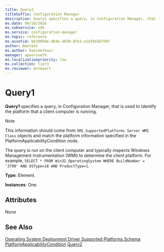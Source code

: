 ```yaml
---
title: Query1
titleSuffix: Configuration Manager
description: Query1 specifies a query, in Configuration Manager, that is used to identify the platform that a client computer is running.
ms.date: 09/20/2016
ms.subservice: sdk
ms.service: configuration-manager
ms.topic: reference
ms.assetid: b639050e-d04e-4650-8fe1-a1d39e5b759f
author: Banreet
ms.author: banreetkaur
manager: apoorvseth
ms.localizationpriority: low
ms.collection: tier3
ms.reviewer: mstewart
---
```

# Query1
**Query1** specifies a query, in Configuration Manager, that is used to identify the platform that a client computer is running.

> [!NOTE]
>  This information should come from `SMS_SupportedPlatforms Server WMI Class` objects and match the platform information specified in the PlatformApplicabilityCondition node.

 The query is run on the client computer and typically inspects Windows Management Instrumentation (WMI) to determine the client platform. For example, `SELECT * FROM Win32_OperatingSystem WHERE BuildNumber = '3790' AND OSType=18 AND ProductType=1`.

 **Type**: Element.

 **Instances**: One.

## Attributes
 None

## See Also
 [Operating System Deployment Driver Supported Platforms Schema](../../../develop/reference/osd/operating-system-deployment-driver-supported-platforms-schema.md)
 [PlatformApplicabilityCondition](../../../develop/reference/osd/platformapplicabilitycondition.md)
 [Query2](../../../develop/reference/osd/query2.md)
